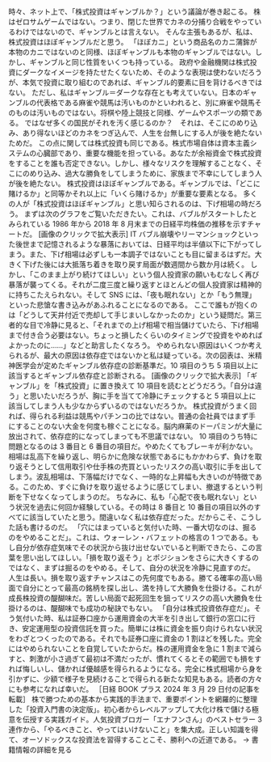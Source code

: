 ###

時々、ネット上で、「株式投資はギャンブルか？」という議論が巻き起こる。
株はゼロサムゲームではない。つまり、閉じた世界でカネの分捕り合戦をやっているわけではないので、ギャンブルとは言えない。
そんな主張もあるが、私は、株式投資はほぼギャンブルだと思う。
「ほぼカニ」という商品名のカニ蒲鉾が本物のカニではないのと同様、ほぼギャンブルも本物のギャンブルではない。しかし、ギャンブルと同じ性質をいくつも持っている。
政府や金融機関は株式投資にダークなイメージを持たせたくないため、そのような表現は使わないだろうが、本気で投資に取り組むのであれば、ギャンブル的要素に目を背けるべきではない。
ただし、私はギャンブル＝ダークな存在とも考えていない。日本のギャンブルの代表格である麻雀や競馬は汚いものかといわれると、別に麻雀や競馬そのものは汚いものではない。将棋や陸上競技と同様、ゲームやスポーツの類である。
ではなぜ多くの国民がそれを汚く感じるのか？　それは、そこにのめり込み、あり得ないほどのカネをつぎ込んで、人生を台無しにする人が後を絶たないためだ。
この点に関しては株式投資も同じである。株式市場自体は資本主義システムの心臓部であり、重要な機能を担っている。あなたが余裕資金で株式投資をすることを誰も否定できない。しかし、様々なリスクを理解することなく、そこにのめり込み、過大な勝負をしてしまうために、家族まで不幸にしてしまう人が後を絶たない。
株式投資はほぼギャンブルである。ギャンブルでは、「どこに賭けるか」と同等かそれ以上に「いくら賭けるか」が重要な要素となる。
多くの人が「株式投資はほぼギャンブル」と思い知らされるのは、下げ相場の時だろう。
まずは次のグラフをご覧いただきたい。これは、バブルがスタートしたとみられている 1986 年から 2018 年 8 月末までの日経平均株価の推移を示すチャートだ。
[画像のクリックで拡大表示]
IT バブル崩壊やリーマンショックといった後世まで記憶されるような暴落においては、日経平均は半値以下に下がってしまう。また、下げ相場は必ずしも一本調子ではないことも目に留まるはずだ。大きく下げた後には大抵落ち着きを取り戻す局面が数週間から数か月は続く。
しかし、「このまま上がり続けてほしい」という個人投資家の願いもむなしく再び暴落が襲ってくる。それが二度三度と繰り返すとほとんどの個人投資家は精神的に持ちこたえられない。そして SNS には、「夜も眠れない」とか「もう無理」といった悲愴な書き込みがあふれることになるのである。
ここで誰もが抱くのは「どうして天井付近で売却して手じまいしなかったのか」という疑問だ。第三者的な目で冷静に見ると、「それまでの上げ相場で相当儲けていたら、下げ相場まで付き合う必要はない。ちょっと損したくらいのタイミングで投資をやめればよかったのに……」などと助言したくなろう。
やめられない原因はいくつか考えられるが、最大の原因は依存症ではないかと私は疑っている。次の図表は、米精神医学会が定めたギャンブル依存症の診断基準だ。10 項目のうち 5 項目以上に該当するとギャンブル依存症と診断される。
[画像のクリックで拡大表示]
「ギャンブル」を「株式投資」に置き換えて 10 項目を読むとどうだろう。「自分は違う」と思いたいだろうが、胸に手を当てて冷静にチェックすると 5 項目以上に該当してしまう人も少なからずいるのではないだろうか。
株式投資がうまく回れば、得られる利益は競馬やパチンコの比ではない。普通の会社員ではまず手にすることのない大金を何度も稼ぐことになる。脳内麻薬のドーパミンが大量に放出されて、依存症的になってしまっても不思議ではない。
10 項目のうち特に問題となるのは 3 番目と 6 番目の項目だ。やめたくてもブレーキが利かない。相場は乱高下を繰り返し、明らかに危険な状態であるにもかかわらず、負けを取り返そうとして信用取引や仕手株の売買といったリスクの高い取引に手を出してしまう。波乱相場は、下落幅だけでなく、一時的な上昇幅も大きいのが特徴である。このため、すぐに負けを取り返せるように感じてしまい、撤退するという判断を下せなくなってしまうのだ。
ちなみに、私も「心配で夜も眠れない」という状況を過去に何回か経験している。その時は 8 番目と 10 番目の項目以外のすべてに該当していたと思う。間違いなく私は依存症だった。だからこそ、こうした話も書けるのだ。
「穴にはまっていると気付いた時、一番大切なのは、掘るのをやめることだ」。これは、ウォーレン・バフェットの格言の 1 つである。もし自分が依存症気味でその状況から抜け出せないでいると判断できたら、この言葉を思い出してほしい。「損を取り返そう」とポジションをさらに大きくするのではなく、まずは掘るのをやめる。そして、自分の状況を冷静に見直すのだ。
人生は長い。損を取り返すチャンスはこの先何度でもある。勝てる確率の高い局面で自分にとって最高の銘柄を探し出し、満を持して大勝負を仕掛ける。これが成長株投資の醍醐味だ。苦しい局面で起死回生を狙ってリスクの高い大勝負を仕掛けるのは、醍醐味でも成功の秘訣でもない。
「自分は株式投資依存症だ」。そう気付いた時、私は証券口座から運用資金の大半を引き出して銀行の窓口に行き、安定運用型の投資信託を買った。簡単には株に資金を振り向けられない状況をわざとつくったのである。それでも証券口座に資金の 1 割ほどを残した。完全にはやめられないことを自覚していたからだ。株の運用資金を急に 1 割まで減らすと、刺激が小さ過ぎて最初は不満だったが、慣れてくるとその範囲でも損をすれば悔しいし、儲かれば優越感を得られるようになる。完全に株式相場から身を引かずに、少額で様子を見続けることで得られる新たな知見もある。読者の方々にも参考になれば幸いだ。
［日経 BOOK プラス 2024 年 3 月 29 日付の記事を転載］
株で勝つための基本から実践的手法まで、重要ポイントを網羅的に整理した「投資入門書の決定版」。初心者からレベルアップして大化け株で儲ける極意を伝授する実践ガイド。人気投資ブロガー「エナフンさん」のベストセラー 3 連作から、「やるべきこと、やってはいけないこと」を集大成。正しい知識を得て、オーソドックスな投資法を習得することこそ、勝利への近道である。
→ 書籍情報の詳細を見る
